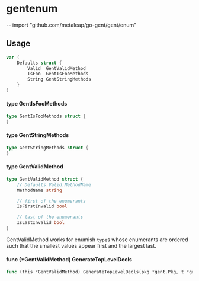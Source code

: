 # gentenum
--
    import "github.com/metaleap/go-gent/gent/enum"


## Usage

```go
var (
	Defaults struct {
		Valid  GentValidMethod
		IsFoo  GentIsFooMethods
		String GentStringMethods
	}
)
```

#### type GentIsFooMethods

```go
type GentIsFooMethods struct {
}
```


#### type GentStringMethods

```go
type GentStringMethods struct {
}
```


#### type GentValidMethod

```go
type GentValidMethod struct {
	// Defaults.Valid.MethodName
	MethodName string

	// first of the enumerants
	IsFirstInvalid bool

	// last of the enumerants
	IsLastInvalid bool
}
```

GentValidMethod works for enumish `type`s whose enumerants are ordered such that
the smallest values appear first and the largest last.

#### func (*GentValidMethod) GenerateTopLevelDecls

```go
func (this *GentValidMethod) GenerateTopLevelDecls(pkg *gent.Pkg, t *gent.Type) (tlDecls []gs.IEmit)
```
